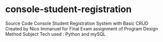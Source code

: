 # console-student-registration
Source Code Console Student Registration System with Basic CRUD
Created by Nico Immanuel for Final Exam assignment of Program Design Method Subject
Tech used : Python and mySQL
